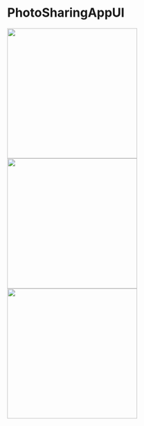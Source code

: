 # PhotoSharingAppUI

<img src="https://user-images.githubusercontent.com/23694053/166219757-d3405b25-4df5-4cdb-b2d3-9d5bde07871b.png" width="300" />
<img src="https://user-images.githubusercontent.com/23694053/166219787-4799783b-a7bd-4bfa-9afe-fd8aa297d843.png" width="300" />
<img src="https://user-images.githubusercontent.com/23694053/166219797-59bc0b5e-c8e9-4fc8-aac3-ccee64e97d47.png" width="300" />
